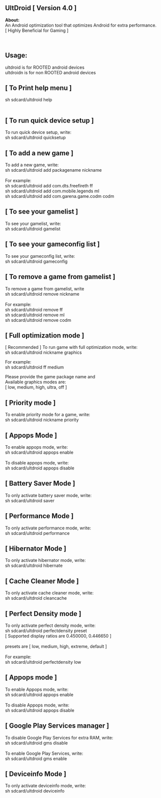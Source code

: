 <h2> UltDroid [ Version 4.0 ] </h2> 
<p><b>About:</b></br>
An Android optimization tool that optimizes Android for extra performance.<br>
[ Highly Beneficial for Gaming ]</p>
</br>

<h2> Usage:</h2>
<p> 
  ultdroid is for ROOTED android devices <br>
  ultdroidn is for non ROOTED android devices <br>

  <h2> [ To Print help menu ] </h2>
  sh sdcard/ultdroid help <br>
  <br>
  <h2> [ To run quick device setup ] </h2>
To run quick device setup, write: <br>
sh sdcard/ultdroid quicksetup <br>


<h2> [ To add a new game ] </h2>
To add a new game, write: <br>
sh sdcard/ultdroid add packagename nickname <br>
<br>
For example: <br>
sh sdcard/ultdroid add com.dts.freefireth ff <br>
sh sdcard/ultdroid add com.mobile.legends ml <br>
sh sdcard/ultdroid add com.garena.game.codm codm <br>


<h2> [ To see your gamelist ] </h2>
To see your gamelist, write: <br>
sh sdcard/ultdroid gamelist <br>


<h2> [ To see your gameconfig list ] </h2>
To see your gameconfig list, write: <br>
sh sdcard/ultdroid gameconfig <br>


<h2> [ To remove a game from gamelist ] </h2>
To remove a game from gamelist, write <br>
sh sdcard/ultdroid remove nickname <br>
<br>
For example: <br>
sh sdcard/ultdroid remove ff <br>
sh sdcard/ultdroid remove ml <br>
sh sdcard/ultdroid remove codm <br>


<h2> [ Full optimization mode ] </h2>
    [ Recommended ]
To run game with full optimization mode, write: <br>
sh sdcard/ultdroid nickname graphics <br>

For example: <br>
sh sdcard/ultdroid ff medium <br>

Please provide the game package name and <br>
Available graphics modes are: <br>
[ low, medium, high, ultra, off ] <br>


<h2> [ Priority mode ] </h2>
To enable priority mode for a game, write: <br>
sh sdcard/ultdroid nickname priority <br>


<h2> [ Appops Mode ] </h2>
To enable appops mode, write: <br>
sh sdcard/ultdroid appops enable <br>
<br>
To disable appops mode, write: <br>
sh sdcard/ultdroid appops disable <br>


<h2> [ Battery Saver Mode ] </h2>
To only activate battery saver mode, write: <br>
sh sdcard/ultdroid saver <br>


<h2> [ Performance Mode ] </h2>
To only activate performance mode, write: <br>
sh sdcard/ultdroid performance <br>


<h2> [ Hibernator Mode ] </h2>
To only activate hibernator mode, write: <br>
sh sdcard/ultdroid hibernate <br>


<h2> [ Cache Cleaner Mode ] </h2>
To only activate cache cleaner mode, write: <br>
sh sdcard/ultdroid cleancache <br>


<h2> [ Perfect Density mode ] </h2>
To only activate perfect density mode, write: <br>
sh sdcard/ultdroid perfectdensity preset <br>
[ Supported display ratios are 0.450000, 0.446650 ] <br>
<br>
presets are [ low, medium, high, extreme, default ] <br>
<br>
For example: <br>
sh sdcard/ultdroid perfectdensity low <br>



<h2> [ Appops mode ] </h2>
To enable Appops mode, write: <br>
sh sdcard/ultdroid appops enable <br>
<br>
To disable Appops mode, write: <br>
sh sdcard/ultdroid appops disable <br>



<h2> [ Google Play Services manager ] </h2>
To disable Google Play Services for extra RAM, write: <br>
sh sdcard/ultdroid gms disable <br>
<br>
To enable Google Play Services, write: <br>
sh sdcard/ultdroid gms enable <br>


<h2> [ Deviceinfo Mode ] </h2>
To only activate deviceinfo mode, write: <br>
sh sdcard/ultdroid deviceinfo <br>

</p>
